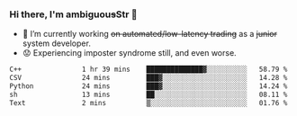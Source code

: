 ### Hi there, I'm ambiguou~~s~~Str 👋

<!--
**ambiguoustexture/ambiguoustexture** is a ✨ _special_ ✨ repository because its `README.md` (this file) appears on your GitHub profile.

Here are some ideas to get you started:
-->
- 🔭 I’m currently working ~~on automated/low-latency trading~~ as a ~~junior~~ system developer.
- :worried: Experiencing imposter syndrome still, and even worse.

<!--START_SECTION:waka-->

```txt
C++               1 hr 39 mins    ██████████████▓░░░░░░░░░░   58.79 %
CSV               24 mins         ███▓░░░░░░░░░░░░░░░░░░░░░   14.28 %
Python            24 mins         ███▓░░░░░░░░░░░░░░░░░░░░░   14.24 %
sh                13 mins         ██░░░░░░░░░░░░░░░░░░░░░░░   08.11 %
Text              2 mins          ▒░░░░░░░░░░░░░░░░░░░░░░░░   01.76 %
```

<!--END_SECTION:waka-->
